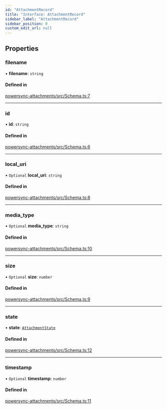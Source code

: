 ```yaml
---
id: "AttachmentRecord"
title: "Interface: AttachmentRecord"
sidebar_label: "AttachmentRecord"
sidebar_position: 0
custom_edit_url: null
---
```


## Properties

### filename

• **filename**: `string`

#### Defined in

[powersync-attachments/src/Schema.ts:7](https://github.com/powersync-ja/powersync-react-native-sdk/blob/65a3c12/packages/powersync-attachments/src/Schema.ts#L7)

___

### id

• **id**: `string`

#### Defined in

[powersync-attachments/src/Schema.ts:6](https://github.com/powersync-ja/powersync-react-native-sdk/blob/65a3c12/packages/powersync-attachments/src/Schema.ts#L6)

___

### local\_uri

• `Optional` **local\_uri**: `string`

#### Defined in

[powersync-attachments/src/Schema.ts:8](https://github.com/powersync-ja/powersync-react-native-sdk/blob/65a3c12/packages/powersync-attachments/src/Schema.ts#L8)

___

### media\_type

• `Optional` **media\_type**: `string`

#### Defined in

[powersync-attachments/src/Schema.ts:10](https://github.com/powersync-ja/powersync-react-native-sdk/blob/65a3c12/packages/powersync-attachments/src/Schema.ts#L10)

___

### size

• `Optional` **size**: `number`

#### Defined in

[powersync-attachments/src/Schema.ts:9](https://github.com/powersync-ja/powersync-react-native-sdk/blob/65a3c12/packages/powersync-attachments/src/Schema.ts#L9)

___

### state

• **state**: [`AttachmentState`](../enums/AttachmentState.md)

#### Defined in

[powersync-attachments/src/Schema.ts:12](https://github.com/powersync-ja/powersync-react-native-sdk/blob/65a3c12/packages/powersync-attachments/src/Schema.ts#L12)

___

### timestamp

• `Optional` **timestamp**: `number`

#### Defined in

[powersync-attachments/src/Schema.ts:11](https://github.com/powersync-ja/powersync-react-native-sdk/blob/65a3c12/packages/powersync-attachments/src/Schema.ts#L11)
